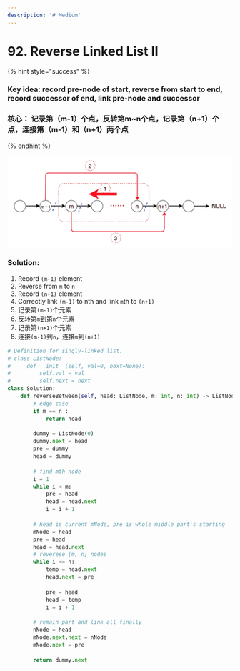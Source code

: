 ```yaml
---
description: '# Medium'
---
```


# 92. Reverse Linked List II

{% hint style="success" %}
### Key idea: record pre-node of start, reverse from start to end, record successor of end, link pre-node and successor

### 核心： 记录第（m-1）个点，反转第m~n个点，记录第（n+1）个点，连接第（m-1）和（n+1）两个点
{% endhint %}

![process of reverse part of a linked list](../.gitbook/assets/4.jpg)

### Solution:

1. Record `(m-1)` element
2. Reverse from `m` to `n` 
3. Record `(n+1)` element
4. Correctly link `(m-1)` to nth and link `m`th to `(n+1)`
5. 记录第`(m-1)`个元素
6. 反转第`m`到第`n`个元素
7. 记录第`(n+1)`个元素
8. 连接`(m-1)`到`n`，连接`m`到`(n+1)`

```python
# Definition for singly-linked list.
# class ListNode:
#     def __init__(self, val=0, next=None):
#         self.val = val
#         self.next = next
class Solution:
    def reverseBetween(self, head: ListNode, m: int, n: int) -> ListNode:
        # edge case
        if m == n :
            return head
        
        dummy = ListNode(0)
        dummy.next = head
        pre = dummy
        head = dummy
        
        # find mth node
        i = 1
        while i < m:
            pre = head
            head = head.next
            i = i + 1
        
        # head is current mNode, pre is whole middle part's starting
        mNode = head
        pre = head
        head = head.next
        # reverese [m, n] nodes
        while i <= n:
            temp = head.next
            head.next = pre
            
            pre = head
            head = temp
            i = i + 1
            
        # remain part and link all finally
        nNode = head
        mNode.next.next = nNode
        mNode.next = pre
        
        return dummy.next
        
```



